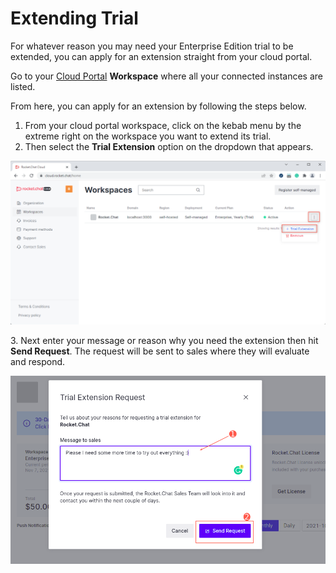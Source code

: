 # Extending Trial

For whatever reason you may need your Enterprise Edition trial to be extended, you can apply for an extension straight from your cloud portal.

Go to your [Cloud Portal](https://cloud.rocket.chat/home) **Workspace** where all your connected instances are listed.

From here, you can apply for an extension by following the steps below.

1. From your cloud portal workspace, click on the kebab menu by the extreme right on the workspace you want to extend its trial.
2. Then select the **Trial Extension** option on the dropdown that appears.

![](<../../.gitbook/assets/image (941).png>)

3\. Next enter your message or reason why you need the extension then hit **Send Request**. The request will be sent to sales where they will evaluate and respond.

![](<../../.gitbook/assets/image (359).png>)
